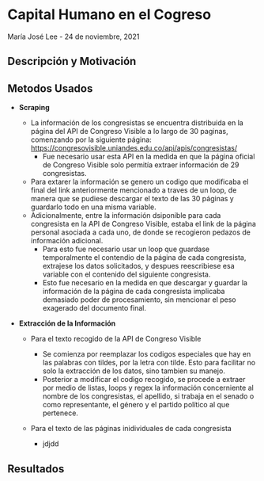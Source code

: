# Capital Humano en el Cogreso
María José Lee - 24 de noviembre, 2021

## Descripción y Motivación

## Metodos Usados
- **Scraping** 
  - La información de los congresistas se encuentra distribuida en la página del API de Congreso Visible a lo largo de 30 paginas, comenzando por la siguiente página: https://congresovisible.uniandes.edu.co/api/apis/congresistas/
    - Fue necesario usar esta API en la medida en que la página oficial de Congreso Visible solo permitía extraer información de 29 congresistas.
  - Para extarer la información se genero un codigo que modificaba el final del link anteriormente mencionado a traves de un loop, de manera que se pudiese descargar el texto de las 30 páginas y guardarlo todo en una misma variable.
  - Adicionalmente, entre la información dsiponible para cada congresista en la API de Congreso Visible, estaba el link de la página personal asociada a cada uno, de donde se recogieron pedazos de información adicional.
    - Para esto fue necesario usar un loop que guardase temporalmente el contendio de la página de cada congresista, extrajese los datos solicitados, y despues reescribiese esa variable con el contenido del siguiente congresista.
    - Esto fue necesario en la medida en que descargar y guardar la información de la página de cada congresista implicaba demasiado poder de procesamiento, sin mencionar el peso exagerado del documento final.

- **Extracción de la Información** <br>
  - Para el texto recogido de la API de Congreso Visible
    - Se comienza por reemplazar los codigos especiales que hay en las palabras con tildes, por la letra con tilde. Esto para facilitar no solo la extracción de los datos, sino tambien su manejo.
     - Posterior a modificar el codigo recogido, se procede a extraer por medio de listas, loops y regex la información concerniente al nombre de los congresistas, el apellido, si trabaja en el senado o como representante, el género y el partido político al que pertenece.

  - Para el texto de las páginas inidividuales de cada congresista 
    - jdjdd
## Resultados
